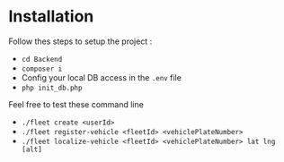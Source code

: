 # Installation

Follow thes steps to setup the project : 

- `cd Backend`
- `composer i`
- Config your local DB access in the `.env` file
- `php init_db.php`

Feel free to test these command line

- `./fleet create <userId>`
- `./fleet register-vehicle <fleetId> <vehiclePlateNumber>`
- `./fleet localize-vehicle <fleetId> <vehiclePlateNumber> lat lng [alt]`